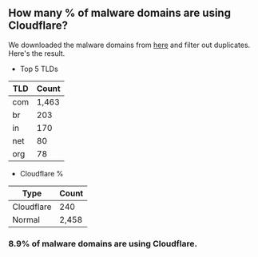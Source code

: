 ## How many % of malware domains are using Cloudflare?


We downloaded the malware domains from [here](https://urlhaus.abuse.ch) and filter out duplicates.
Here's the result.


[//]: # (start replacement)


- Top 5 TLDs

| TLD | Count |
| --- | --- |
| com | 1,463 |
| br | 203 |
| in | 170 |
| net | 80 |
| org | 78 |


- Cloudflare %

| Type | Count |
| --- | --- |
| Cloudflare | 240 |
| Normal | 2,458 |


### 8.9% of malware domains are using Cloudflare.